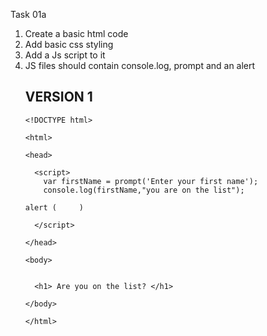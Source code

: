Task 01a

<ol>
  
  <li>Create a basic html code</li>
  <li>Add basic css styling</li>
  <li>Add a Js script to it</li>
  <li>JS files should contain console.log, prompt and an alert</li>

## VERSION 1

```
<!DOCTYPE html>

<html>

<head>

  <script>
    var firstName = prompt('Enter your first name');
    console.log(firstName,"you are on the list");

alert (     )

  </script>

</head>

<body>


  <h1> Are you on the list? </h1>

</body>

</html>

```
